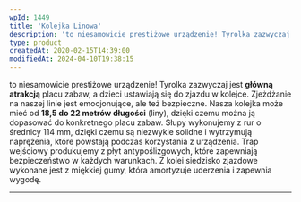 ```yaml
---
wpId: 1449
title: 'Kolejka Linowa'
description: 'to niesamowicie prestiżowe urządzenie! Tyrolka zazwyczaj jest główną atrakcją placu zabaw, a dzieci ustawiają się do zjazdu w kolejce. Zjeżdżanie na naszej linie jest emocjonujące, ale też bezpieczne. Nasza kolejka może mieć od 18,5 do 22 metrów długości (liny), dzięki czemu można ją dopasować do konkretnego placu zabaw. Słupy wykonujemy z rur o średnicy 114 ...'
type: product
createdAt: 2020-02-15T14:39:00
modifiedAt: 2024-04-10T19:38:15
---
```



to niesamowicie prestiżowe urządzenie! Tyrolka zazwyczaj jest **główną atrakcją** placu zabaw, a dzieci ustawiają się do zjazdu w kolejce. Zjeżdżanie na naszej linie jest emocjonujące, ale też bezpieczne. Nasza kolejka może mieć od **18,5 do 22 metrów długości** (liny), dzięki czemu można ją dopasować do konkretnego placu zabaw. Słupy wykonujemy z rur o średnicy 114 mm, dzięki czemu są niezwykle solidne i wytrzymują naprężenia, które powstają podczas korzystania z urządzenia. Trap wejściowy produkujemy z płyt antypoślizgowych, które zapewniają bezpieczeństwo w każdych warunkach. Z kolei siedzisko zjazdowe wykonane jest z miękkiej gumy, która amortyzuje uderzenia i zapewnia wygodę.

* * *